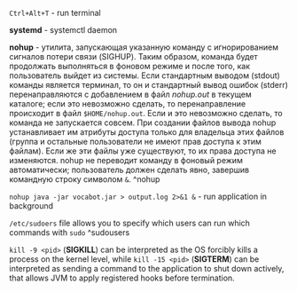 `Ctrl+Alt+T` - run terminal

**systemd** - systemctl daemon

**nohup** - утилита, запускающая указанную команду с игнорированием сигналов потери связи (SIGHUP). Таким образом, команда будет продолжать выполняться в фоновом режиме и после того, как пользователь выйдет из системы. Если стандартным выводом (stdout) команды является терминал, то он и стандартный вывод ошибок (stderr) перенаправляются с добавлением в файл *nohup.out* в текущем каталоге; если это невозможно сделать, то перенаправление происходит в файл `$HOME/nohup.out`. Если и это невозможно сделать, то команда не запускается совсем. При создании файлов вывода  nohup устанавливает им атрибуты доступа только для владельца этих файлов (группа и остальные пользователи не имеют прав доступа к этим файлам). Если же эти файлы уже существуют, то их права доступа не изменяются. nohup не переводит команду в фоновый режим автоматически; пользователь должен сделать явно, завершив командную строку символом `&`. ^nohup

`nohup java -jar vocabot.jar > output.log 2>&1 &` - run application in background

`/etc/sudoers` file allows you to specify which users can run which commands with `sudo` ^sudousers

`kill -9 <pid>` (**SIGKILL**) can be interpreted as the OS forcibly kills a process on the kernel level, while `kill -15 <pid>` (**SIGTERM**) can be interpreted as sending a command to the application to shut down actively, that allows JVM to apply registered hooks before termination.
